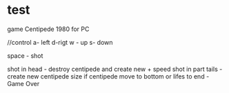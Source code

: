 # test
game Centipede 1980 for PC

//control
a- left
d-rigt
w - up
s- down

space - shot

shot in head - destroy centipede and create new + speed
shot in part tails - create new centipede size
if centipede move to bottom or lifes to end - Game Over
